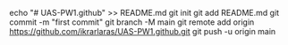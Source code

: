 echo "# UAS-PW1.github" >> README.md
git init
git add README.md
git commit -m "first commit"
git branch -M main
git remote add origin https://github.com/ikrarlaras/UAS-PW1.github.git
git push -u origin main
